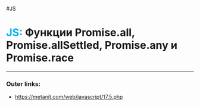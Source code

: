 #JS
# <font color="#00b0f0">JS:</font> Функции Promise.all, Promise.allSettled, Promise.any и Promise.race
---
### Outer links:
- https://metanit.com/web/javascript/17.5.php